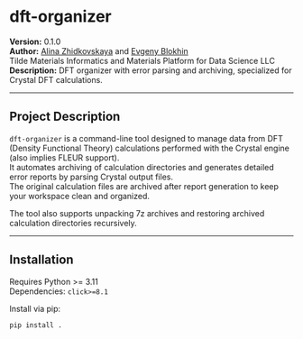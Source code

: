 # dft-organizer

**Version:** 0.1.0  
**Author:** [Alina Zhidkovskaya](https://orcid.org/0009-0003-9305-0030) and [Evgeny Blokhin](https://orcid.org/0000-0002-5333-3947)<br />
Tilde Materials Informatics and Materials Platform for Data Science LLC
**Description:** DFT organizer with error parsing and archiving, specialized for Crystal DFT calculations.

---

## Project Description

`dft-organizer` is a command-line tool designed to manage data from DFT (Density Functional Theory) calculations performed with the Crystal engine (also implies FLEUR support).  
It automates archiving of calculation directories and generates detailed error reports by parsing Crystal output files.  
The original calculation files are archived after report generation to keep your workspace clean and organized.

The tool also supports unpacking 7z archives and restoring archived calculation directories recursively.

---

## Installation

Requires Python >= 3.11  
Dependencies: `click>=8.1`

Install via pip:

```bash
pip install .
